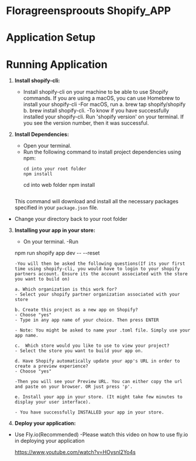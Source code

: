 # Floragreensproouts Shopify_APP

# Application Setup

# Running Application

1. **Install shopify-cli:**
   - Install shopify-cli on your machine to be able to use Shopify commands. If you are using a macOS, you can use Homebrew to install your shopify-cli
   -For macOS, run 
   a. brew tap shopify/shopify 
   b. brew install shopify-cli.
   -To know if you have successfully installed your shopify-cli. Run 'shopify version' on your terminal. If you see the version number, then it was successful.

2. **Install Dependencies:**
   - Open your terminal.
   - Run the following command to install project dependencies using npm:
     ```
     cd into your root folder
     npm install
     ```
     cd into web folder
     npm install
     ```
   This command will download and install all the necessary packages specified in your `package.json` file.

  - Change your directory back to your root folder

3. **Installing your app in your store:**

    - On your terminal.
    -Run 

    npm run shopify app dev -- --reset
    ```
    -You will then be asked the following questions(If its your first time using shopify-cli, you would have to login to your shopify partners account. Ensure its the account associated with the store you want to build on)

    a. Which organization is this work for?
    - Select your shopify partner organization associated with your store

    b. Create this project as a new app on Shopify?
    - Choose "yes"
    - Type in any app name of your choice. Then press ENTER

    - Note: You might be asked to name your .toml file. Simply use your app name.

    c.  Which store would you like to use to view your project?
    - Select the store you want to build your app on.

    d. Have Shopify automatically update your app's URL in order to create a preview experience?
    - Choose "yes"

    -Then you will see your Preview URL. You can either copy the url and paste on your browser. OR just press 'p'. 

    e. Install your app in your store. (It might take few minutes to display your user interface).

    - You have successfully INSTALLED your app in your store. 

4. **Deploy your application:**

- Use Fly.io(Recommended)
-Please watch this video on how to use fly.io in deploying your application

    https://www.youtube.com/watch?v=HOysnl2Yo4s
     ```

